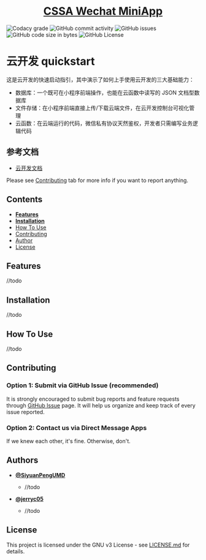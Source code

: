 <h1 align="center">
  <a href="https://github.com/SiyuanPengUMD/CSSA-MiniApp/">CSSA Wechat MiniApp</a>
</h1>

![Codacy grade](https://api.codacy.com/project/badge/Grade/cad1ad9dc376430e811824f020b73250?isInternal=true) ![GitHub commit activity](https://img.shields.io/github/commit-activity/y/SiyuanPengUMD/CSSA-MiniApp.svg) ![GitHub issues](https://img.shields.io/github/issues/SiyuanPengUMD/CSSA-MiniApp.svg) ![GitHub code size in bytes](https://img.shields.io/github/languages/code-size/SiyuanPengUMD/CSSA-MiniApp.svg) ![GitHub License](https://img.shields.io/github/license/SiyuanPengUMD/CSSA-MiniApp.svg)

# 云开发 quickstart

这是云开发的快速启动指引，其中演示了如何上手使用云开发的三大基础能力：

- 数据库：一个既可在小程序前端操作，也能在云函数中读写的 JSON 文档型数据库
- 文件存储：在小程序前端直接上传/下载云端文件，在云开发控制台可视化管理
- 云函数：在云端运行的代码，微信私有协议天然鉴权，开发者只需编写业务逻辑代码

## 参考文档

- [云开发文档](https://developers.weixin.qq.com/miniprogram/dev/wxcloud/basis/getting-started.html)

Please see [Contributing](#user-content-contributing) tab for more info if you want to report anything.

## Contents

-   [**Features**](#user-content-features)
-   [**Installation**](#user-content-installation)
-   [How To Use](#user-content-how-to-use)
-   [Contributing](#user-content-contributing)
-   [Author](#user-content-author)
-   [License](#user-content-license)

## Features

//todo

## Installation

//todo

## How To Use

//todo

## Contributing

### Option 1: Submit via GitHub Issue (recommended)

It is strongly encouraged to submit bug reports and feature requests through [GitHub Issue](https://github.com/SiyuanPengUMD/CSSA-MiniApp/issues) page. It will help us organize and keep track of every issue reported.

### Option 2: Contact us via Direct Message Apps

If we knew each other, it's fine. Otherwise, don't.

## Authors

-   **[@SiyuanPengUMD](<https://github.com/SiyuanPengUMD>)**
    -   //todo

-   **[@jerryc05](<https://github.com/jerryc05>)**
    -   //todo

## License

This project is licensed under the GNU v3 License - see [LICENSE.md](https://github.com/SiyuanPengUMD/CSSA-MiniApp/blob/master/LICENSE) for details.